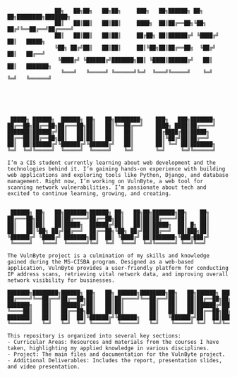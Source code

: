 ```
               ██╗   ██╗██╗   ██╗██╗     ███╗   ██╗██████╗ ██╗   ██╗████████╗███████╗
               ██║   ██║██║   ██║██║     ████╗  ██║██╔══██╗╚██╗ ██╔╝╚══██╔══╝██╔════╝
               ██║   ██║██║   ██║██║     ██╔██╗ ██║██████╔╝ ╚████╔╝    ██║   █████╗
               ╚██╗ ██╔╝██║   ██║██║     ██║╚██╗██║██╔══██╗  ╚██╔╝     ██║   ██╔══╝
                ╚████╔╝ ╚██████╔╝███████╗██║ ╚████║██████╔╝   ██║      ██║   ███████╗
                 ╚═══╝   ╚═════╝ ╚══════╝╚═╝  ╚═══╝╚═════╝    ╚═╝      ╚═╝   ╚══════╝
 ```

<br>
<br>
<br>

```
 █████╗ ██████╗  ██████╗ ██╗   ██╗████████╗    ███╗   ███╗███████╗
██╔══██╗██╔══██╗██╔═══██╗██║   ██║╚══██╔══╝    ████╗ ████║██╔════╝
███████║██████╔╝██║   ██║██║   ██║   ██║       ██╔████╔██║█████╗  
██╔══██║██╔══██╗██║   ██║██║   ██║   ██║       ██║╚██╔╝██║██╔══╝  
██║  ██║██████╔╝╚██████╔╝╚██████╔╝   ██║       ██║ ╚═╝ ██║███████╗
╚═╝  ╚═╝╚═════╝  ╚═════╝  ╚═════╝    ╚═╝       ╚═╝     ╚═╝╚══════╝
```

`I’m a CIS student currently learning about web development and the technologies behind it. I’m gaining hands-on experience with building web applications and exploring tools like Python, Django, and database management. Right now, I’m working on VulnByte, a web tool for scanning network vulnerabilities. I’m passionate about tech and excited to continue learning, growing, and creating.`



##
```
 ██████╗ ██╗   ██╗███████╗██████╗ ██╗   ██╗██╗███████╗██╗    ██╗
██╔═══██╗██║   ██║██╔════╝██╔══██╗██║   ██║██║██╔════╝██║    ██║
██║   ██║██║   ██║█████╗  ██████╔╝██║   ██║██║█████╗  ██║ █╗ ██║
██║   ██║╚██╗ ██╔╝██╔══╝  ██╔══██╗╚██╗ ██╔╝██║██╔══╝  ██║███╗██║
╚██████╔╝ ╚████╔╝ ███████╗██║  ██║ ╚████╔╝ ██║███████╗╚███╔███╔╝
 ╚═════╝   ╚═══╝  ╚══════╝╚═╝  ╚═╝  ╚═══╝  ╚═╝╚══════╝ ╚══╝╚══╝ 
```    

`The VulnByte project is a culmination of my skills and knowledge gained during the MS-CISBA program. Designed as a web-based application, VulnByte provides a user-friendly platform for conducting IP address scans, retrieving vital network data, and improving overall network visibility for businesses.`  



```
███████╗████████╗██████╗ ██╗   ██╗ ██████╗████████╗██╗   ██╗██████╗ ███████╗
██╔════╝╚══██╔══╝██╔══██╗██║   ██║██╔════╝╚══██╔══╝██║   ██║██╔══██╗██╔════╝
███████╗   ██║   ██████╔╝██║   ██║██║        ██║   ██║   ██║██████╔╝█████╗  
╚════██║   ██║   ██╔══██╗██║   ██║██║        ██║   ██║   ██║██╔══██╗██╔══╝  
███████║   ██║   ██║  ██║╚██████╔╝╚██████╗   ██║   ╚██████╔╝██║  ██║███████╗
╚══════╝   ╚═╝   ╚═╝  ╚═╝ ╚═════╝  ╚═════╝   ╚═╝    ╚═════╝ ╚═╝  ╚═╝╚══════╝
```

`This repository is organized into several key sections:`<br>
`- Curricular Areas: Resources and materials from the courses I have taken, highlighting my applied knowledge in various disciplines.`<br>
`- Project: The main files and documentation for the VulnByte project.`<br>
`- Additional Deliverables: Includes the report, presentation slides, and video presentation.`



